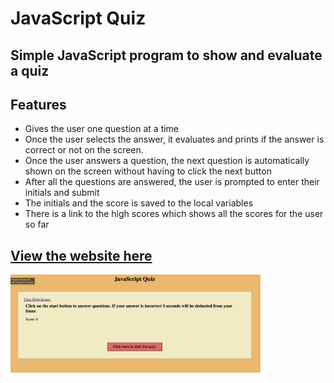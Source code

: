 # JavaScript Quiz

## Simple JavaScript program to show and evaluate a quiz

## Features

- Gives the user one question at a time
- Once the user selects the answer, it evaluates and prints if the answer is correct or not on the screen.
- Once the user answers a question, the next question is automatically shown on the screen without having to click the next button
- After all the questions are answered, the user is prompted to enter their initials and submit
- The initials and the score is saved to the local variables
- There is a link to the high scores which shows all the scores for the user so far

## [View the website here](https://cguntur.github.io/code_quiz/)

<img src="./images/code_quiz.png" alt="Javascript Quiz Screenshot" width="400"/>

